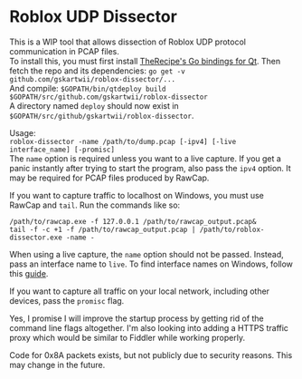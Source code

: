 # Roblox UDP Dissector
This is a WIP tool that allows dissection of Roblox UDP protocol communication in PCAP files.  
To install this, you must first install [TheRecipe's Go bindings for Qt](https://github.com/therecipe/qt). 
Then fetch the repo and its dependencies: `go get -v github.com/gskartwii/roblox-dissector/...`  
And compile: `$GOPATH/bin/qtdeploy build $GOPATH/src/github.com/gskartwii/roblox-dissector`  
A directory named `deploy` should now exist in `$GOPATH/src/github/gskartwii/roblox-dissector`.

Usage:  
`roblox-dissector -name /path/to/dump.pcap [-ipv4] [-live interface_name] [-promisc]`  
The `name` option is required unless you want to a live capture. If you get a panic instantly after trying to start the program, also pass the `ipv4` option. It may be required for PCAP files produced by RawCap.

If you want to capture traffic to localhost on Windows, you must use RawCap and `tail`. Run the commands like so:

```
/path/to/rawcap.exe -f 127.0.0.1 /path/to/rawcap_output.pcap&
tail -f -c +1 -f /path/to/rawcap_output.pcap | /path/to/roblox-dissector.exe -name -
```

When using a live capture, the `name` option should not be passed. Instead, pass an interface name to `live`. To find interface names on Windows, follow this [guide](http://shad0wbq.blogspot.com/2006/06/windump-finding-pcap-device-mapping.html).

If you want to capture all traffic on your local network, including other devices, pass the `promisc` flag.

Yes, I promise I will improve the startup process by getting rid of the command line flags altogether. I'm also looking into adding a HTTPS traffic proxy which would be similar to Fiddler while working properly.

Code for 0x8A packets exists, but not publicly due to security reasons. This may change in the future.

